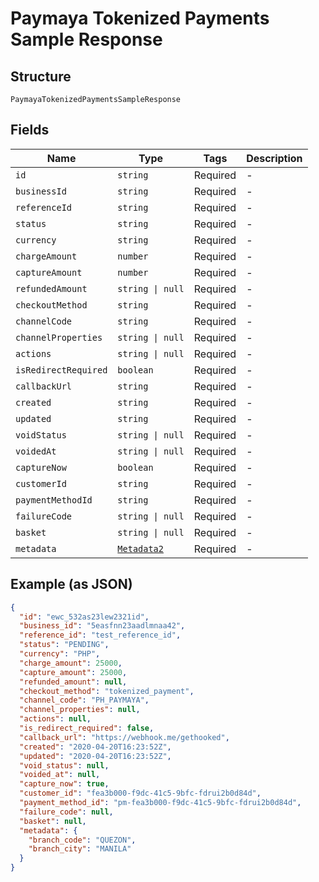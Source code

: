 
# Paymaya Tokenized Payments Sample Response

## Structure

`PaymayaTokenizedPaymentsSampleResponse`

## Fields

| Name | Type | Tags | Description |
|  --- | --- | --- | --- |
| `id` | `string` | Required | - |
| `businessId` | `string` | Required | - |
| `referenceId` | `string` | Required | - |
| `status` | `string` | Required | - |
| `currency` | `string` | Required | - |
| `chargeAmount` | `number` | Required | - |
| `captureAmount` | `number` | Required | - |
| `refundedAmount` | `string \| null` | Required | - |
| `checkoutMethod` | `string` | Required | - |
| `channelCode` | `string` | Required | - |
| `channelProperties` | `string \| null` | Required | - |
| `actions` | `string \| null` | Required | - |
| `isRedirectRequired` | `boolean` | Required | - |
| `callbackUrl` | `string` | Required | - |
| `created` | `string` | Required | - |
| `updated` | `string` | Required | - |
| `voidStatus` | `string \| null` | Required | - |
| `voidedAt` | `string \| null` | Required | - |
| `captureNow` | `boolean` | Required | - |
| `customerId` | `string` | Required | - |
| `paymentMethodId` | `string` | Required | - |
| `failureCode` | `string \| null` | Required | - |
| `basket` | `string \| null` | Required | - |
| `metadata` | [`Metadata2`](/doc/models/metadata-2.md) | Required | - |

## Example (as JSON)

```json
{
  "id": "ewc_532as23lew2321id",
  "business_id": "5easfnn23aadlmnaa42",
  "reference_id": "test_reference_id",
  "status": "PENDING",
  "currency": "PHP",
  "charge_amount": 25000,
  "capture_amount": 25000,
  "refunded_amount": null,
  "checkout_method": "tokenized_payment",
  "channel_code": "PH_PAYMAYA",
  "channel_properties": null,
  "actions": null,
  "is_redirect_required": false,
  "callback_url": "https://webhook.me/gethooked",
  "created": "2020-04-20T16:23:52Z",
  "updated": "2020-04-20T16:23:52Z",
  "void_status": null,
  "voided_at": null,
  "capture_now": true,
  "customer_id": "fea3b000-f9dc-41c5-9bfc-fdrui2b0d84d",
  "payment_method_id": "pm-fea3b000-f9dc-41c5-9bfc-fdrui2b0d84d",
  "failure_code": null,
  "basket": null,
  "metadata": {
    "branch_code": "QUEZON",
    "branch_city": "MANILA"
  }
}
```

